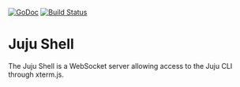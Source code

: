 [![GoDoc](https://godoc.org/github.com/juju/jujushell?status.svg)](https://godoc.org/github.com/juju/jujushell)
[![Build Status](https://travis-ci.org/juju/jujushell.svg?branch=master)](https://travis-ci.org/juju/jujushell)

# Juju Shell

The Juju Shell is a WebSocket server allowing access to the Juju CLI through
xterm.js.
